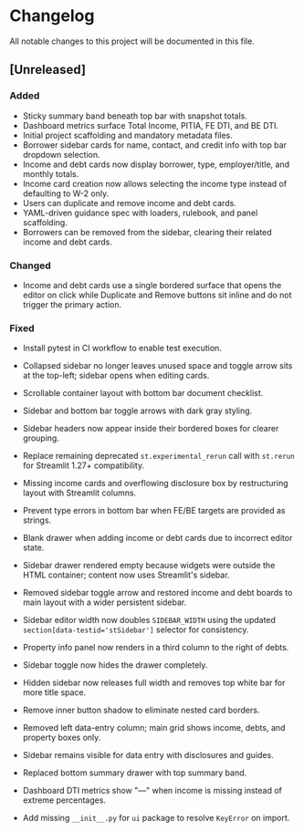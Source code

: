 # Changelog
All notable changes to this project will be documented in this file.

## [Unreleased]
### Added
- Sticky summary band beneath top bar with snapshot totals.
- Dashboard metrics surface Total Income, PITIA, FE DTI, and BE DTI.
- Initial project scaffolding and mandatory metadata files.
- Borrower sidebar cards for name, contact, and credit info with top bar dropdown selection.
- Income and debt cards now display borrower, type, employer/title, and monthly totals.
- Income card creation now allows selecting the income type instead of defaulting to W-2 only.
- Users can duplicate and remove income and debt cards.
- YAML-driven guidance spec with loaders, rulebook, and panel scaffolding.
- Borrowers can be removed from the sidebar, clearing their related income and debt cards.

### Changed
- Income and debt cards use a single bordered surface that opens the editor on click while Duplicate and Remove buttons sit inline and do not trigger the primary action.

### Fixed
- Install pytest in CI workflow to enable test execution.
- Collapsed sidebar no longer leaves unused space and toggle arrow sits at the top-left; sidebar opens when editing cards.
- Scrollable container layout with bottom bar document checklist.
- Sidebar and bottom bar toggle arrows with dark gray styling.
- Sidebar headers now appear inside their bordered boxes for clearer grouping.
- Replace remaining deprecated `st.experimental_rerun` call with `st.rerun` for Streamlit 1.27+ compatibility.
- Missing income cards and overflowing disclosure box by restructuring layout with Streamlit columns.
- Prevent type errors in bottom bar when FE/BE targets are provided as strings.
- Blank drawer when adding income or debt cards due to incorrect editor state.
- Sidebar drawer rendered empty because widgets were outside the HTML container; content now uses Streamlit's sidebar.
- Removed sidebar toggle arrow and restored income and debt boards to main layout with a wider persistent sidebar.
- Sidebar editor width now doubles `SIDEBAR_WIDTH` using the updated `section[data-testid='stSidebar']` selector for consistency.
- Property info panel now renders in a third column to the right of debts.
- Sidebar toggle now hides the drawer completely.
- Hidden sidebar now releases full width and removes top white bar for more title space.
- Remove inner button shadow to eliminate nested card borders.

- Removed left data-entry column; main grid shows income, debts, and property boxes only.
- Sidebar remains visible for data entry with disclosures and guides.
- Replaced bottom summary drawer with top summary band.
- Dashboard DTI metrics show "—" when income is missing instead of extreme percentages.
- Add missing `__init__.py` for `ui` package to resolve `KeyError` on import.
